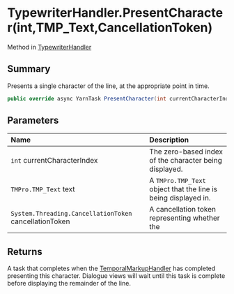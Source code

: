 # TypewriterHandler.PresentCharacter(int,TMP_Text,CancellationToken)

Method in [TypewriterHandler](/docs/api/csharp/yarn.unity.typewriterhandler.md)

## Summary


Presents a single character of the line, at the appropriate point in
time.


```csharp
public override async YarnTask PresentCharacter(int currentCharacterIndex, TMP_Text text, CancellationToken cancellationToken)
```

## Parameters

|Name|Description|
|:---|:---|
|`int` currentCharacterIndex|The zero-based index of the character being displayed.|
|`TMPro.TMP_Text` text|A  <code>TMPro.TMP_Text</code>  object that the line is being displayed in.|
|`System.Threading.CancellationToken` cancellationToken|A cancellation token representing whether the|

## Returns

A task that completes when the  <a href="yarn.unity.temporalmarkuphandler.md">TemporalMarkupHandler</a>  has completed presenting this
character. Dialogue views will wait until this task is complete
before displaying the remainder of the line.

